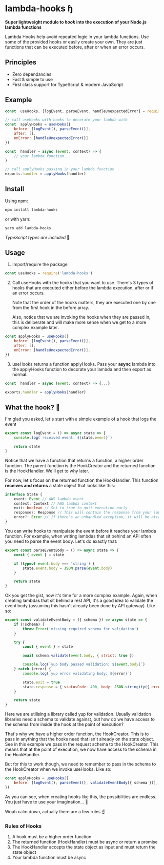 # lambda-hooks ɧ

**Super lightweight module to _hook_ into the execution of your Node.js lambda functions**

Lambda Hooks help avoid repeated logic in your lambda functions. Use some of the provided hooks or easily create your own. They are just functions that can be executed before, after or when an error occurs.

## Principles

-   Zero dependancies
-   Fast & simple to use
-   First class support for TypeScript & modern JavaScript

## Example

```javascript
const  useHooks, {logEvent, parseEvent, handleUnexpectedError} = require('lambda-hooks')

// call useHooks with hooks to decorate your lambda with
const  applyHooks = useHooks({
	before: [logEvent(), parseEvent()],
	after: [],
	onError: [handleUnexpectedError()]
})

const  handler = async (event, context) => {
	// your lambda function...
}

// call applyHooks passing in your lambda function
exports.handler = applyHooks(handler)
```

## Install

Using npm:

```bash
npm install lambda-hooks
```

or with yarn:

```bash
yarn add lambda-hooks
```

_TypeScript types are included_ 🧰

## Usage

1. Import/require the package

```javascript
const useHooks = require('lambda-hooks')
```

2. Call useHooks with the hooks that you want to use. There's 3 types of hooks that are executed either before the lambda execution, after or if an error occurs.

    Note that the order of the hooks matters, they are executed one by one from the first hook in the before array.

    Also, notice that we are invoking the hooks when they are passed in, this is deliberate and will make more sense when we get to a more complex example later.

```javascript
const applyHooks = useHooks({
    before: [logEvent(), parseEvent()],
    after: [],
    onError: [handleUnexpectedError()],
})
```

3. useHooks returns a function applyHooks. Pass your **async** lambda into the applyHooks function to decorate your lambda and then export as normal.

```javascript
const  handler = async (event, context) => {...}

exports.handler = applyHooks(handler)
```

## What the hook? 👀

I'm glad you asked, let's start with a simple example of a hook that logs the event

```javascript
export const logEvent = () => async state => {
    console.log(`received event: ${state.event}`)

    return state
}
```

Notice that we have a function that returns a function, a higher order function. The parent function is the HookCreator and the returned function is the HookHandler. We'll get to why later.

For now, let's focus on the returned function the HookHandler. This function **receives and returns** a state object that looks like this:

```typescript
interface State {
    event: Event // AWS lambda event
    context: Context // AWS lambda context
    exit: boolean // Set to true to quit execution early
    response?: Response // This will contain the response from your lambda after it has been executed. Also this will be returned when exit is true
    error?: Error // If there's an unhandled exception, it will be attached here & your onError handlers will be invoked
}
```

You can write hooks to manipulate the event before it reaches your lambda function. For example, when writing lambdas that sit behind an API often you need to parse the event body. Let's do exactly that:

```javascript
export const parseEventBody = () => async state => {
    const { event } = state

    if (typeof event.body === 'string') {
        state.event.body = JSON.parse(event.body)
    }

    return state
}
```

Ok you get the gist, now it's time for a more complex example. Again, when creating lambdas that sit behind a rest API, it's a good idea to validate the event body (assuming this hasn't already been done by API gateway). Like so:

```javascript
export const validateEventBody = ({ schema }) => async state => {
    if (!schema) {
        throw Error('missing required schema for validation')
    }

    try {
        const { event } = state

        await schema.validate(event.body, { strict: true })

        console.log(`yup body passed validation: ${event.body}`)
    } catch (error) {
        console.log(`yup error validating body: ${error}`)

        state.exit = true
        state.response = { statusCode: 400, body: JSON.stringify({ error: error.message }) }
    }

    return state
}
```

Here we are utilising a library called yup for validation. Usually validation libraries need a schema to validate against, but how do we have access to the schema from inside the hook at the point of execution?

That's why we have a higher order function, the HookCreator. This is to pass in anything that the hooks need that isn't already on the state object. See in this example we pass in the request schema to the HookCreator. This means that at the point of execution, we now have access to the schema in the HookHandler.

But for this to work though, we need to remember to pass in the schema to the HookCreator when we invoke useHooks. Like so:

```javascript
const applyHooks = useHooks({
    before: [logEvent(), parseEvent(), validateEventBody({ schema })],
})
```

As you can see, when creating hooks like this, the possibilities are endless. You just have to use your imagination... 🧠

Woah calm down, actually there are a few rules ☝️

### Rules of Hooks

1. A hook must be a higher order function
2. The returned function (HookHandler) must be async or return a promise
3. The HookHandler accepts the state object as input and must return the state object
4. Your lambda function must be async
